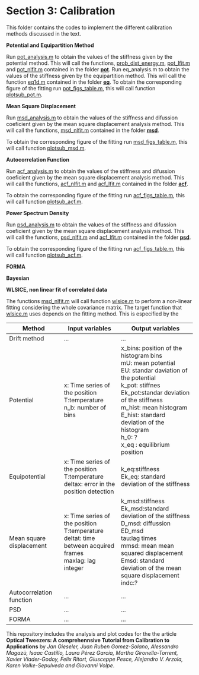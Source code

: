 # Section 3: Calibration
 This folder contains the codes to implement the different calibration methods discussed in the text.
 
 
**Potential and Equipartition Method**

Run [pot_analysis.m](pot_analysis.m) to obtain the values of the stiffness given by the potential method. This will call the functions, [prob_dist_energy.m](pot/prob_dist_energy.m), [pot_lfit.m](pot/pot_lfit.m)  and   [pot_nlfit.m](pot/pot_nlfit.m) contained in the folder **[pot](pot/)**.
Run eq_analysis.m to obtain the values of the stiffness given by the equipartition method. This will call the function [eq1d.m](eq/eq1d.m) contained in the folder **[eq](eq/)**.
To obtain the corresponding figure of the fitting run [pot_figs_table.m](pot_figs_table.m), this will call function  [plotsub_pot.m](pot/plotsub_pot.m). 


**Mean Square Displacement**

Run [msd_analysis.m](msd_analysis.m) to obtain the values of the stiffness and difussion coeficient given by the mean square displacement analysis method. This will call the functions, [msd_nlfit.m](msd/msd_nlfit.m) contained in the folder **[msd](msd/)**.


To obtain the corresponding figure of the fitting run [msd_figs_table.m](msd_figs_table.m), this will call function  [plotsub_msd.m](msd/plotsub_msd.m).

**Autocorrelation Function**

Run [acf_analysis.m](acf_analysis.m) to obtain the values of the stiffness and difussion coeficient given by the mean square displacement analysis method. This will call the functions, [acf_nlfit.m](acf/acf_nlfit) and [acf_lfit.m](acf/acf_lfit) contained in the folder  **[acf](acf/)**.


To obtain the corresponding figure of the fitting run [acf_figs_table.m](msd_figs_table.m), this will call function  [plotsub_acf.m](acf/plotsub_acf.m).


**Power Spectrum Density**

Run [psd_analysis.m](psd_analysis.m) to obtain the values of the stiffness and difussion coeficient given by the mean square displacement analysis method. This will call the functions, [psd_nlfit.m](acf/acf_nlfit) and [acf_lfit.m](acf/acf_lfit) contained in the folder  **[psd](psd/)**.


To obtain the corresponding figure of the fitting run [acf_figs_table.m](msd_figs_table.m), this will call function  [plotsub_acf.m](acf/plotsub_acf.m).

**FORMA**

**Bayesian**
  
**WLSICE, non linear fit of correlated data**

The functions [msd_nlfit.m](msd/msd_nlfit) will call function [wlsice.m](wlsice/wlsice.m) to perform a non-linear fitting considering the whole covariance matrix.  The target function that [wlsice.m](wlsice/wlsice.m) uses depends on the fitting method. This is especified by the 

| Method        | Input variables           | Output variables |
| ------------- |-------------| -------------|
|Drift method  | ... |  ...|
| Potential     |  x: Time series of the position <br> T:temperature  <br>  n_b: number of bins| x_bins: position of the histogram bins <br> mU: mean potential <br> EU: standar daviation of the potential <br> k_pot: stiffnes <br> Ek_pot:standar deviation of the stiffness <br> m_hist: mean histogram <br> E_hist: standard deviation of the histogram <br> h_0: ? <br> x_eq : equilibrium position |
| Equipotential   | x: Time series of the position <br> T:temperature  <br>  deltax: error in the position detection |  k_eq:stiffness <br> Ek_eq: standard deviation of the stiffness|
| Mean square displacement | x: Time series of the position <br> T:temperature  <br>  deltat: time between acquired frames <br> maxlag: lag integer |k_msd:stiffness <br> Ek_msd:standard deviation of the stiffness <br> D_msd: diffussion <br> ED_msd <br> tau:lag times <br> mmsd: mean mean squared displacement <br> Emsd: standard deviation of the mean square displacement <br> indc:? |
| Autocorrelation function | ... |  ...|
| PSD | ... |  ...|
|FORMA  | ... |  ...|


 
This repository includes the analysis and plot codes for the the article **Optical Tweezers: A comprehennsive Tutorial  from Calibration to Applications** by *Jan Gieseler, Juan Ruben Gomez-Solano, Alessandro Magazù, Isaac Castillo, Laura Pérez García, Martha Gironella-Torrent, Xavier Viader-Godoy, Felix Ritort, Giusceppe Pesce, Alejandro V. Arzola, Karen Volke-Sepulveda and Giovanni Volpe*. 
 
